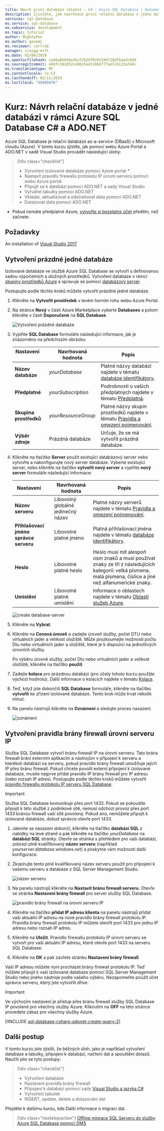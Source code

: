 ```yaml
---
title: Návrh první databáze relační - C# – Azure SQL Database | Dokumentace Microsoftu
description: Zjistěte, jak navrhnout první relační databáze v jedné databázi ve službě Azure SQL Database s C# pomocí ADO.NET.
services: sql-database
ms.service: sql-database
ms.subservice: development
ms.topic: tutorial
author: MightyPen
ms.author: genemi
ms.reviewer: carlrab
manager: craigg-msft
ms.date: 02/08/2019
ms.openlocfilehash: ce46a6b8d4e2bc57625f9202349718dfbaedc660
ms.sourcegitcommit: e69fc381852ce8615ee318b5f77ae7c6123a744c
ms.translationtype: MT
ms.contentlocale: cs-CZ
ms.lasthandoff: 02/11/2019
ms.locfileid: "55995676"
---
```

# <a name="tutorial-design-a-relational-database-in-a-single-database-within-azure-sql-database-cx23-and-adonet"></a>Kurz: Návrh relační databáze v jedné databázi v rámci Azure SQL Database C&#x23; a ADO.NET

Azure SQL Database je relační databáze as-a-service (DBaaS) v Microsoft cloudu (Azure). V tomto kurzu zjistíte, jak pomocí webu Azure Portal a ADO.NET v sadě Visual Studio provádět následující úlohy:

> [!div class="checklist"]
> * Vytvoření izolované databáze pomocí Azure portal *
> * Nastavit pravidlo firewallu protokolu IP úrovni serveru pomocí webu Azure portal
> * Připojit se k databázi pomocí ADO.NET a sady Visual Studio
> * Vytvářet tabulky pomocí ADO.NET
> * Vkládat, aktualizovat a odstraňovat data pomocí ADO.NET
> * Dotazovat data pomocí ADO.NET

* Pokud nemáte předplatné Azure, [vytvořte si bezplatný účet](https://azure.microsoft.com/free/) předtím, než začnete.

## <a name="prerequisites"></a>Požadavky

An installation of [Visual Studio 2017](https://www.visualstudio.com/downloads/)

## <a name="create-a-blank-single-database"></a>Vytvoření prázdné jedné databáze

Izolované databáze ve službě Azure SQL Database se vytvoří s definovanou sadou výpočetních a úložných prostředků. Vytvoření databáze v rámci [skupiny prostředků Azure](../azure-resource-manager/resource-group-overview.md) a spravuje se pomocí [databázový server](sql-database-servers.md).

Postupujte podle těchto kroků můžete vytvořit prázdné jedné databáze.

1. Klikněte na **Vytvořit prostředek** v levém horním rohu webu Azure Portal.
2. Na stránce **Nový** v části Azure Marketplace vyberte **Databases** a potom klikněte v části **Doporučené** na **SQL Database**.

   ![Vytvoření prázdné databáze](./media/sql-database-design-first-database/create-empty-database.png)

3. Vyplňte **SQL Database** formuláře následující informace, jak je znázorněno na předchozím obrázku:

    | Nastavení       | Navrhovaná hodnota | Popis |
    | ------------ | ------------------ | ------------------------------------------------- |
    | **Název databáze** | *yourDatabase* | Platné názvy databází najdete v tématu [databáze identifikátory](/sql/relational-databases/databases/database-identifiers). |
    | **Předplatné** | *yourSubscription*  | Podrobnosti o vašich předplatných najdete v tématu [Předplatná](https://account.windowsazure.com/Subscriptions). |
    | **Skupina prostředků** | *yourResourceGroup* | Platné názvy skupin prostředků najdete v tématu [Pravidla a omezení pojmenování](/azure/architecture/best-practices/naming-conventions). |
    | **Výběr zdroje** | Prázdná databáze | Určuje, že se má vytvořit prázdná databáze. |

4. Klikněte na tlačítko **Server** použít existující databázový server nebo vytvořte a nakonfigurujte nový server databáze. Vyberte existující server, nebo klikněte na tlačítko **vytvořit nový server** a vyplňte **nový server** formuláře následující informace:

    | Nastavení       | Navrhovaná hodnota | Popis |
    | ------------ | ------------------ | ------------------------------------------------- |
    | **Název serveru** | Libovolný globálně jedinečný název | Platné názvy serverů najdete v tématu [Pravidla a omezení pojmenování](/azure/architecture/best-practices/naming-conventions). |
    | **Přihlašovací jméno správce serveru** | Libovolné platné jméno | Platná přihlašovací jména najdete v tématu [databáze identifikátory](/sql/relational-databases/databases/database-identifiers). |
    | **Heslo** | Libovolné platné heslo | Heslo musí mít alespoň osm znaků a musí používat znaky ze tří z následujících kategorií: velká písmena, malá písmena, číslice a jiné než alfanumerické znaky. |
    | **Umístění** | Libovolné platné umístění | Informace o oblastech najdete v tématu [Oblasti služeb Azure](https://azure.microsoft.com/regions/). |

    ![create database-server](./media/sql-database-design-first-database/create-database-server.png)

5. Klikněte na **Vybrat**.
6. Klikněte na **Cenová úroveň** a zadejte úroveň služby, počet DTU nebo virtuálních jader a velikost úložiště. Může prozkoumejte možnosti počtu Dtu nebo virtuálních jader a úložiště, které je k dispozici na jednotlivých úrovních služby.

    Po výběru úrovně služby, počet Dtu nebo virtuálních jader a velikost úložiště, klikněte na tlačítko **použít**.

7. Zadejte **kolace** pro prázdnou databázi (pro účely tohoto kurzu použijte výchozí hodnotu). Další informace o kolacích najdete v tématu [Kolace](/sql/t-sql/statements/collations).

8. Teď, když jste dokončili **SQL Database** formuláře, klikněte na tlačítko **vytvořit** ke zřízení izolované databáze. Tento krok může trvat několik minut.

9. Na panelu nástrojů klikněte na **Oznámení** a sledujte proces nasazení.

   ![oznámení](./media/sql-database-design-first-database/notification.png)

## <a name="create-a-server-level-ip-firewall-rule"></a>Vytvoření pravidla brány firewall úrovni serveru IP

Služba SQL Database vytvoří bránu firewall IP na úrovni serveru. Tato brána firewall brání externím aplikacím a nástrojům v připojení k serveru a kterékoli databázi na serveru, pokud pravidlo brány firewall umožňuje jejich IP přes bránu firewall. Pokud chcete povolit externí připojení k izolované databáze, musíte nejprve přidat pravidlo IP brány firewall pro IP adresu (nebo rozsah IP adres). Postupujte podle těchto kroků můžete vytvořit [pravidlo firewallu protokolu IP serveru SQL Database](sql-database-firewall-configure.md).

> [!IMPORTANT]
> Služba SQL Database komunikuje přes port 1433. Pokud se pokoušíte připojit k této službě z podnikové sítě, nemusí odchozí provoz přes port 1433 bránou firewall vaší sítě povolený. Pokud ano, nemůžete připojit k izolované databáze, dokud správce otevře port 1433.

1. Jakmile se nasazení dokončí, klikněte na tlačítko **databází SQL** z nabídky na levé straně a pak klikněte na tlačítko *yourDatabase* na **databází SQL** stránky. Otevře se stránka s přehledem pro vaši databázi, zobrazí plně kvalifikovaný **název serveru** (například *yourserver.database.windows.net*) a poskytne vám možnosti další konfigurace.

2. Zkopírujte tento plně kvalifikovaný název serveru použít pro připojení k vašemu serveru a databáze z SQL Server Management Studio.

   ![název serveru](./media/sql-database-design-first-database/server-name.png)

3. Na panelu nástrojů klikněte na **Nastavit bránu firewall serveru**. Otevře se stránka **Nastavení brány firewall** pro server služby SQL Database.

   ![pravidlo brány firewall na úrovni serveru IP](./media/sql-database-design-first-database/server-firewall-rule.png)

4. Klikněte na tlačítko **přidat IP adresu klienta** na panelu nástrojů přidat vaši aktuální IP adresu na nové pravidlo brány firewall protokolu IP. Pravidla brány firewall protokolu IP můžete otevřít port 1433 pro jednu IP adresu nebo rozsah IP adres.

5. Klikněte na **Uložit**. Pravidlo firewallu protokolu IP úrovni serveru se vytvoří pro vaši aktuální IP adresu, které otevře port 1433 na serveru SQL Database.

6. Klikněte na **OK** a pak zavřete stránku **Nastavení brány firewall**.

Vaši IP adresu můžete nyní procházet brány firewall protokolu IP. Teď můžete připojit k vaší izolované databáze pomocí SQL Server Management Studio nebo jiného nástroje podle vašeho výběru. Nezapomeňte použít účet správce serveru, který jste vytvořili dříve.

> [!IMPORTANT]
> Ve výchozím nastavení je přístup přes bránu firewall služby SQL Database IP povolené pro všechny služby Azure. Kliknutím na **OFF** na této stránce provedete zákaz pro všechny služby Azure.

[!INCLUDE [sql-database-csharp-adonet-create-query-2](../../includes/sql-database-csharp-adonet-create-query-2.md)]

## <a name="next-steps"></a>Další postup

V tomto kurzu jste zjistili, že běžných úloh, jako je například vytvoření databáze a tabulky, připojení k databázi, načtení dat a spouštění dotazů. Naučili jste se tyto postupy:

> [!div class="checklist"]
> * Vytvoření databáze
> * Nastavení pravidla brány firewall
> * Připojení k databázi pomocí sady [Visual Studio a jazyka C#](sql-database-connect-query-dotnet-visual-studio.md)
> * Vytvoření tabulek
> * INSERT, update, delete a dotazování dat

Přejděte k dalšímu kurzu, kde Další informace o migraci dat.

> [!div class="nextstepaction"]
> [Offline migrace SQL Serveru do služby Azure SQL Database pomocí DMS](../dms/tutorial-sql-server-to-azure-sql.md)

